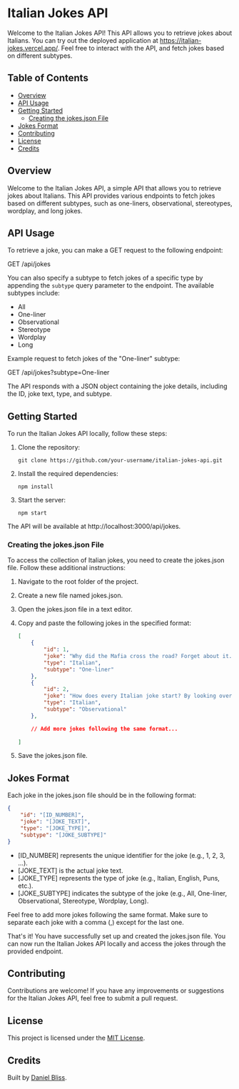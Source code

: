 # Italian Jokes API

Welcome to the Italian Jokes API! This API allows you to retrieve jokes about Italians. You can try out the deployed application at https://italian-jokes.vercel.app/. Feel free to interact with the API, and fetch jokes based on different subtypes.


## Table of Contents
- [Overview](#overview)
- [API Usage](#api-usage)
- [Getting Started](#getting-started)
  - [Creating the jokes.json File](#creating-the-jokesjson-file)
- [Jokes Format](#jokes-format)
- [Contributing](#contributing)
- [License](#license)
- [Credits](#credits)


## Overview
Welcome to the Italian Jokes API, a simple API that allows you to retrieve jokes about Italians. This API provides various endpoints to fetch jokes based on different subtypes, such as one-liners, observational, stereotypes, wordplay, and long jokes.

## API Usage
To retrieve a joke, you can make a GET request to the following endpoint:


GET /api/jokes

You can also specify a subtype to fetch jokes of a specific type by appending the `subtype` query parameter to the endpoint. The available subtypes include:
- All
- One-liner
- Observational
- Stereotype
- Wordplay
- Long

Example request to fetch jokes of the "One-liner" subtype:

GET /api/jokes?subtype=One-liner


The API responds with a JSON object containing the joke details, including the ID, joke text, type, and subtype.

## Getting Started

To run the Italian Jokes API locally, follow these steps:

1. Clone the repository:

    ```
    git clone https://github.com/your-username/italian-jokes-api.git
    ```

2. Install the required dependencies:

    ```
    npm install
    ```

3. Start the server:

    ```
    npm start
    ```

The API will be available at http://localhost:3000/api/jokes.


### Creating the jokes.json File

To access the collection of Italian jokes, you need to create the jokes.json file. Follow these additional instructions:

1. Navigate to the root folder of the project.
2. Create a new file named jokes.json.
3. Open the jokes.json file in a text editor.
4. Copy and paste the following jokes in the specified format:

    ```json
    [
        {
            "id": 1,
            "joke": "Why did the Mafia cross the road? Forget about it.",
            "type": "Italian",
            "subtype": "One-liner"
        },
        {
            "id": 2,
            "joke": "How does every Italian joke start? By looking over your shoulder.",
            "type": "Italian",
            "subtype": "Observational"
        },

        // Add more jokes following the same format...
        
    ]
    ```

5. Save the jokes.json file.


## Jokes Format

Each joke in the jokes.json file should be in the following format:

```json
{
    "id": "[ID_NUMBER]",
    "joke": "[JOKE_TEXT]",
    "type": "[JOKE_TYPE]",
    "subtype": "[JOKE_SUBTYPE]"
}
```

- [ID_NUMBER] represents the unique identifier for the joke (e.g., 1, 2, 3, ...).
- [JOKE_TEXT] is the actual joke text.
- [JOKE_TYPE] represents the type of joke (e.g., Italian, English, Puns, etc.).
- [JOKE_SUBTYPE] indicates the subtype of the joke (e.g., All, One-liner, Observational, Stereotype, Wordplay, Long).

Feel free to add more jokes following the same format. Make sure to separate each joke with a comma (,) except for the last one.

That's it! You have successfully set up and created the jokes.json file. You can now run the Italian Jokes API locally and access the jokes through the provided endpoint.

## Contributing

Contributions are welcome! If you have any improvements or suggestions for the Italian Jokes API, feel free to submit a pull request.

## License

This project is licensed under the [MIT License](LICENSE).

## Credits

Built by [Daniel Bliss](https://github.com/d-bliss/italian-jokes-api).


